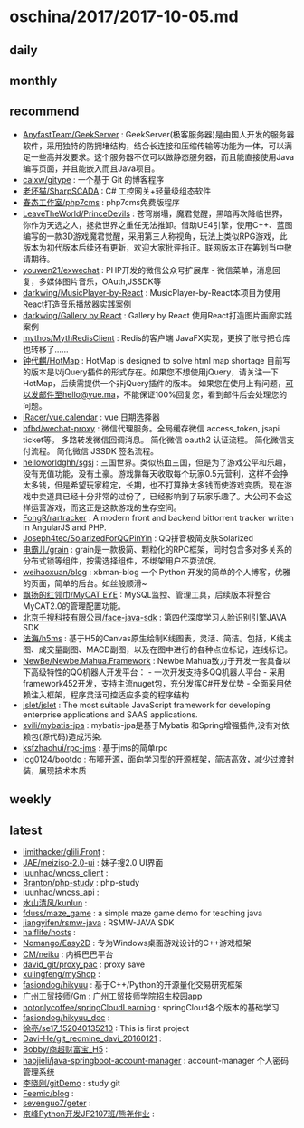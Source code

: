 # oschina/2017/2017-10-05.md



## daily



## monthly



## recommend

- [AnyfastTeam/GeekServer](http://git.oschina.net/anyfast/GeekServer) : GeekServer(极客服务器)是由国人开发的服务器软件，采用独特的防拥堵结构，结合长连接和压缩传输等功能为一体，可以满足一些高并发要求。这个服务器不仅可以做静态服务器，而且能直接使用Java编写页面，并且能嵌入而且Java项目。
- [caixw/gitype](http://git.oschina.net/caixw/typing) : 一个基于 Git 的博客程序
- [老坏猫/SharpSCADA](http://git.oschina.net/LaoHuaiMiao/SharpSCADA) : C# 工控网关+轻量级组态软件
- [春杰工作室/php7cms](http://git.oschina.net/wchunjie/php7cms) : php7cms免费版程序
- [LeaveTheWorld/PrinceDevils](http://git.oschina.net/LeaveTheWorld/PrinceDevils) : 苍穹崩塌，魔君觉醒，黑暗再次降临世界，你作为天选之人，拯救世界之重任无法推卸。借助UE4引擎，使用C++、蓝图编写的一款3D游戏魔君觉醒，采用第三人称视角，玩法上类似RPG游戏，此版本为初代版本后续还有更新，欢迎大家批评指正。联网版本正在筹划当中敬请期待。
- [youwen21/exwechat](http://git.oschina.net/youwen21/exwechat) : PHP开发的微信公众号扩展库 - 微信菜单，消息回复，多媒体图片音乐，OAuth,JSSDK等
- [darkwing/MusicPlayer-by-React](http://git.oschina.net/darkwing/MusicPlayer-by-React) : MusicPlayer-by-React本项目为使用React打造音乐播放器实践案例
- [darkwing/Gallery by React](http://git.oschina.net/darkwing/Gallery-by-React) : Gallery by React 使用React打造图片画廊实践案例
- [mythos/MythRedisClient](http://git.oschina.net/kcp1104/MythRedisClient) : Redis的客户端 JavaFX实现，更换了账号把仓库也转移了......
- [钟代麒/HotMap](http://git.oschina.net/zhongdaiqi/HotMap) : HotMap is designed to solve html map shortage 目前写的版本是以jQuery插件的形式存在。如果您不想使用jQuery，请关注一下HotMap，后续需提供一个非jQuery插件的版本。 如果您在使用上有问题，可以发邮件至hello@yue.ma，不能保证100%回复您，看到邮件后会处理您的问题。
- [iRacer/vue.calendar](http://git.oschina.net/iracer/vue.calendar) : vue 日期选择器
- [bfbd/wechat-proxy](http://git.oschina.net/bfbd/wechat-proxy) : 微信代理服务。全局缓存微信 access_token, jsapi ticket等。 多路转发微信回调消息。 简化微信 oauth2 认证流程。 简化微信支付流程。 简化微信 JSSDK 签名流程。
- [helloworldghh/sgsj](http://git.oschina.net/helloworldghh/sgsj) : 三国世界。类似热血三国，但是为了游戏公平和乐趣，没有充值功能，没有土豪。游戏靠每天收取每个玩家0.5元营利，这样不会挣太多钱，但是希望玩家稳定，长期，也不打算挣太多钱而使游戏变质。现在游戏中卖道具已经十分非常的过份了，已经影响到了玩家乐趣了。大公司不会这样运营游戏，而这正是这款游戏的生存空间。
- [FongR/rartracker](http://git.oschina.net/511311/rartracker) : A modern front and backend bittorrent tracker written in AngularJS and PHP.
- [Joseph4tec/SolarizedForQQPinYin](http://git.oschina.net/joseph4tec/SolarizedForQQPinYin) : QQ拼音极简皮肤Solarized
- [电霸儿/grain](http://git.oschina.net/dianbaer/grain) : grain是一款极简、颗粒化的RPC框架，同时包含多对多关系的分布式锁等组件，按需选择组件，不绑架用户不耍流氓。
- [weihaoxuan/blog](http://git.oschina.net/weihaoxuan/blog) : xbman-blog 一个 Python 开发的简单的个人博客，优雅的页面，简单的后台。如丝般顺滑~
- [飘扬的红领巾/MyCAT EYE](http://git.oschina.net/redtie/mycateye) : MySQL监控、管理工具，后续版本将整合MyCAT2.0的管理配置功能。
- [北京千搜科技有限公司/face-java-sdk](http://git.oschina.net/qiansou/face-v4-java-sdk) : 第四代深度学习人脸识别引擎JAVA SDK
- [法海/h5ms](http://git.oschina.net/matols/h5ms) : 基于H5的Canvas原生绘制K线图表，灵活、简洁。包括，K线主图、成交量副图、MACD副图，以及在图中进行的各种点位标记，连线标记。
- [NewBe/Newbe.Mahua.Framework](http://git.oschina.net/yks/Newbe.Mahua.Framework) : Newbe.Mahua致力于开发一套具备以下高级特性的QQ机器人开发平台： - 一次开发支持多QQ机器人平台 - 采用framework452开发，支持主流nuget包，充分发挥C#开发优势 - 全面采用依赖注入框架，程序灵活可控适应多变的程序结构
- [jslet/jslet](http://git.oschina.net/jslet/jslet) : The most suitable JavaScript framework for developing enterprise applications and SAAS applications.
- [svili/mybatis-jpa](http://git.oschina.net/svili/mybatis-jpa) : mybatis-jpa是基于Mybatis 和Spring增强插件,没有对依赖包(源代码)造成污染.
- [ksfzhaohui/rpc-jms](http://git.oschina.net/OutOfMemory/rpc-jms) : 基于jms的简单rpc
- [lcg0124/bootdo](http://git.oschina.net/lcg0124/bootdo) : 布嘟开源，面向学习型的开源框架，简洁高效，减少过渡封装，展现技术本质


## weekly



## latest

- [limithacker/glili.Front](http://git.oschina.net/limithacker/glili.Front) : 
- [JAE/meiziso-2.0-ui](http://git.oschina.net/jae/meiziso-2.0-ui) : 妹子搜2.0 UI界面
- [iuunhao/wncss_client](http://git.oschina.net/iuunhao/wncss_client) : 
- [Branton/php-study](http://git.oschina.net/branton-github/php-study) : php-study
- [iuunhao/wncss_api](http://git.oschina.net/iuunhao/wncss_api) : 
- [水山清风/kunlun](http://git.oschina.net/djx314/kunlun) : 
- [fduss/maze_game](http://git.oschina.net/fduss/maze_game) : a simple maze game demo for teaching java
- [jiangyifen/rsmw-java](http://git.oschina.net/jiangyifen/rsmw-java) : RSMW-JAVA SDK
- [halflife/hosts](http://git.oschina.net/halflife/hosts) : 
- [Nomango/Easy2D](http://git.oschina.net/werelone/Easy2D) : 专为Windows桌面游戏设计的C++游戏框架
- [CM/neiku](http://git.oschina.net/codingmates/neiku) : 内裤巴巴平台
- [david_git/proxy_pac](http://git.oschina.net/david_crazy/proxy_pac) : proxy save
- [xulingfeng/myShop](http://git.oschina.net/dafengshen/myShop) : 
- [fasiondog/hikyuu](http://git.oschina.net/fasiondog/hikyuu) : 基于C++/Python的开源量化交易研究框架
- [广州工贸技师/Gm](http://git.oschina.net/gzittc/Gm) : 广州工贸技师学院招生校园app
- [notonlycoffee/springCloudLearning](http://git.oschina.net/notonlycoffee/springCloudLearning) : springCloud各个版本的基础学习
- [fasiondog/hikyuu_doc](http://git.oschina.net/fasiondog/hikyuu_doc) : 
- [徐亮/se17_152040135210](http://git.oschina.net/oneboyxl/se17_152040135210) : This is first project
- [Davi-He/git_redmine_davi_20160121](http://git.oschina.net/davi_he/git_redmine_davi_20160121) : 
- [Bobby/商超财富宝_H5](http://git.oschina.net/webworker/h5) : 
- [haojieli/java-springboot-account-manager](http://git.oschina.net/haojieli/java-springboot-account-manager) : account-manager 个人密码管理系统
- [李晓刚/gitDemo](http://git.oschina.net/CaoDan123/gitDemo) : study git
- [Feemic/blog](http://git.oschina.net/feemic/blog) : 
- [sevenguo7/geter](http://git.oschina.net/sevenguo7/geter) : 
- [京峰Python开发JF2107班/熊尧作业](http://git.oschina.net/jfedu_python2017/XiongYaoZuoYe) : 